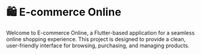 # 🛍️ E-commerce Online
Welcome to E-commerce Online, a Flutter-based application for a seamless online shopping experience. This project is designed to provide a clean, user-friendly interface for browsing, purchasing, and managing products.
